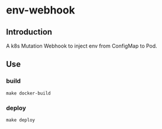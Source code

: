 # env-webhook

## Introduction

A k8s Mutation Webhook to inject env from ConfigMap to Pod.

## Use

### build

~~~ shell
make docker-build
~~~

### deploy

~~~ shell
make deploy
~~~

[//]: # (todo)